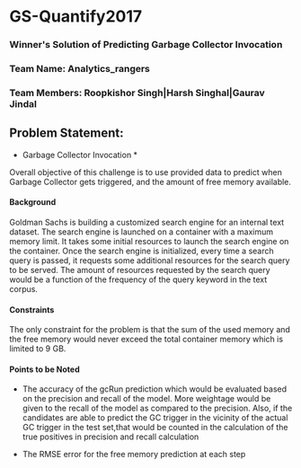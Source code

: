 # GS-Quantify2017
### Winner's Solution of Predicting Garbage Collector Invocation

### Team Name: Analytics_rangers

### Team Members: Roopkishor Singh|Harsh Singhal|Gaurav Jindal

## Problem Statement:

 * Garbage Collector Invocation *

Overall objective of this challenge is to use provided data to predict when Garbage Collector gets triggered,
and the amount of free memory available.

#### Background

Goldman Sachs is building a customized search engine for an internal text dataset. The search engine is launched
on a container with a maximum memory limit. It takes some initial resources to launch the search engine on the container.
Once the search engine is initialized, every time a search query is passed, it requests some additional resources 
for the search query to be served. The amount of resources requested by the search query would be a function of the
frequency of the query keyword in the text corpus.

#### Constraints

The only constraint for the problem is that the sum of the used memory and the free memory would never exceed the 
total container memory which is limited to 9 GB.

#### Points to be Noted

- The accuracy of the gcRun prediction which would be evaluated based on the precision and recall of the model.
More weightage would be given to the recall of the model as compared to the precision. Also, if the candidates
are able to predict the GC trigger in the vicinity of the actual GC trigger in the test set,that would be counted 
in the calculation of the true positives in precision and recall calculation

- The RMSE error for the free memory prediction at each step



